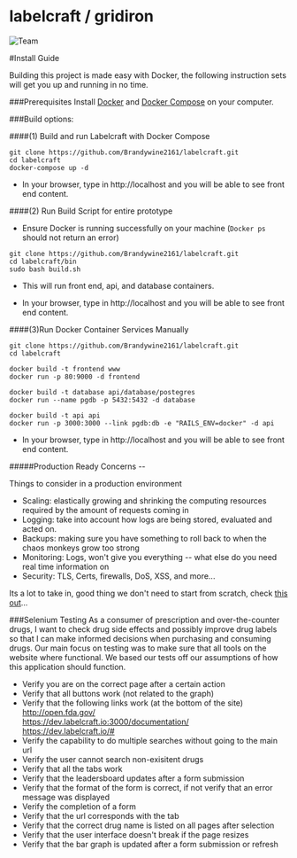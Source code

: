 # labelcraft / gridiron

![Team](https://github.com/GridIron/labelcraft/blob/master/teamresources/gridiron.png)

#Install Guide

Building this project is made easy with Docker, the following instruction sets will get you up and running in no time. 

###Prerequisites
Install [Docker](https://docs.docker.com/) and [Docker Compose](https://docs.docker.com/compose/) on your computer.

###Build options:

####(1) Build and run Labelcraft with Docker Compose

```shell
git clone https://github.com/Brandywine2161/labelcraft.git
cd labelcraft
docker-compose up -d
```

* In your browser, type in http://localhost and you will be able to see front end content.

####(2) Run Build Script for entire prototype
* Ensure Docker is running successfully on your machine (`Docker ps` should not return an error)

```shell
git clone https://github.com/Brandywine2161/labelcraft.git
cd labelcraft/bin
sudo bash build.sh
```

* This will run front end, api, and database containers. 

* In your browser, type in http://localhost and you will be able to see front end content.

####(3)Run Docker Container Services Manually

```shell
git clone https://github.com/Brandywine2161/labelcraft.git
cd labelcraft

docker build -t frontend www
docker run -p 80:9000 -d frontend

docker build -t database api/database/postegres
docker run --name pgdb -p 5432:5432 -d database

docker build -t api api
docker run -p 3000:3000 --link pgdb:db -e "RAILS_ENV=docker" -d api
```

* In your browser, type in http://localhost and you will be able to see front end content.

#####Production Ready Concerns -- 

Things to consider in a production environment 

- Scaling: elastically growing and shrinking the computing resources required by the amount of requests coming in
- Logging: take into account how logs are being stored, evaluated and acted on.
- Backups: making sure you have something to roll back to when the chaos monkeys grow too strong
- Monitoring: Logs, won't give you everything -- what else do you need real time information on
- Security: TLS, Certs, firewalls, DoS, XSS, and more... 

Its a lot to take in, good thing we don't need to start from scratch, check [this out](http://shipyard-project.com/)...

###Selenium Testing
As a consumer of prescription and over-the-counter drugs, I want to check drug side effects and possibly improve drug labels so that I can make informed decisions when purchasing and consuming drugs. Our main focus on testing was to make sure that all tools on the website where functional. We based our tests off our assumptions of how this application should function.   

* Verify you are on the correct page after a certain action
* Verify that all buttons work (not related to the graph)
* Verify that the following links work (at the bottom of the site)
	http://open.fda.gov/  
	https://dev.labelcraft.io:3000/documentation/  
	https://dev.labelcraft.io/#  
* Verify the capability to do multiple searches without going to the main url
* Verify the user cannot search non-exisitent drugs
* Verify that all the tabs work
* Verify that the leadersboard updates after a form submission
* Verify that the format of the form is correct, if not verify that an error message was displayed
* Verify the completion of a form
* Verify that the url corresponds with the tab
* Verify that the correct drug name is listed on all pages after selection
* Verify that the user interface doesn't break if the page resizes
* Verify that the bar graph is updated after a form submission or refresh
